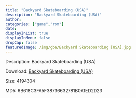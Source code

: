 ```yaml
---
title: "Backyard Skateboarding (USA)"
description: "Backyard Skateboarding (USA)"
author: 
categories: ["game","rom"]
date: 
displayInList: true
displayInMenu: false
dropCap: false
featuredImage: /img/gba/Backyard Skateboarding [USA].jpg
---
```


Description: Backyard Skateboarding (USA)

Download: <a style="text-decoration:underline;" href="https://mega.nz/#!aPZCnSpa!lrZtg640TqFSfNuXo-iHXcxUaxeNDdgU0QiBACVsM0o" target = "_blank" rel = "nofollow" > Backyard Skateboarding (USA)</a>

Size: 4194304

MD5: 6B618C3FA5F38736632781B0A1ED2D23

